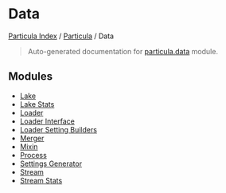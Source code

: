 # Data

[Particula Index](../../README.md#particula-index) / [Particula](../index.md#particula) / Data

> Auto-generated documentation for [particula.data](https://github.com/Gorkowski/particula/blob/main/particula/data/__init__.py) module.

## Modules

- [Lake](./lake.md)
- [Lake Stats](./lake_stats.md)
- [Loader](./loader.md)
- [Loader Interface](./loader_interface.md)
- [Loader Setting Builders](./loader_setting_builders.md)
- [Merger](./merger.md)
- [Mixin](./mixin.md)
- [Process](process/index.md)
- [Settings Generator](./settings_generator.md)
- [Stream](./stream.md)
- [Stream Stats](./stream_stats.md)
